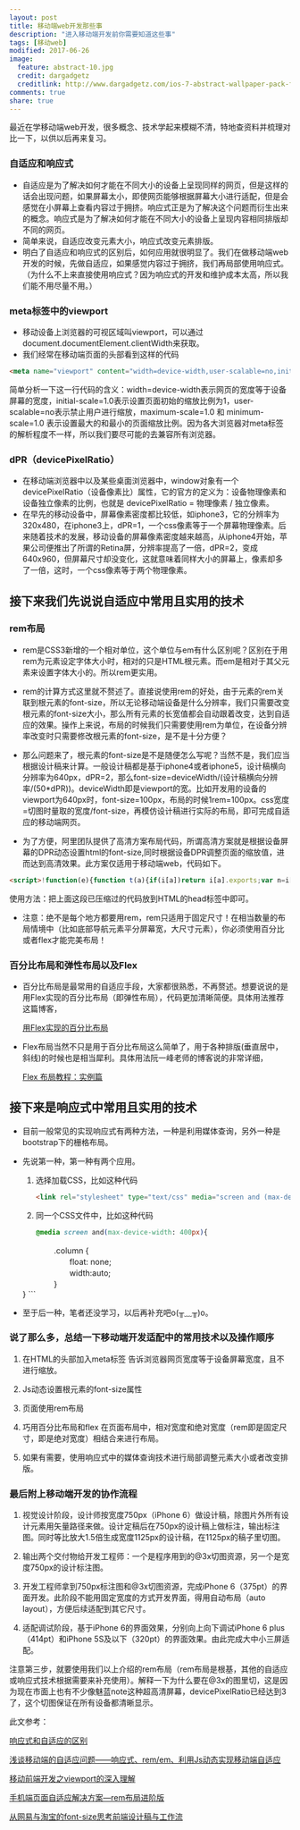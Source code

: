 ```yaml
---
layout: post
title: 移动端web开发那些事
description: "进入移动端开发前你需要知道这些事"
tags: [移动web]
modified: 2017-06-26
image:
  feature: abstract-10.jpg
  credit: dargadgetz
  creditlink: http://www.dargadgetz.com/ios-7-abstract-wallpaper-pack-for-iphone-5-and-ipod-touch-retina/
comments: true
share: true
---
```


最近在学移动端web开发，很多概念、技术学起来模糊不清，特地查资料并梳理对比一下，以供以后再来复习。

### 自适应和响应式

- 自适应是为了解决如何才能在不同大小的设备上呈现同样的网页，但是这样的话会出现问题，如果屏幕太小，即使网页能够根据屏幕大小进行适配，但是会感觉在小屏幕上查看内容过于拥挤。响应式正是为了解决这个问题而衍生出来的概念。响应式是为了解决如何才能在不同大小的设备上呈现内容相同排版却不同的网页。
- 简单来说，自适应改变元素大小，响应式改变元素排版。
- 明白了自适应和响应式的区别后，如何应用就很明显了。我们在做移动端web开发的时候，先做自适应，如果感觉内容过于拥挤，我们再局部使用响应式。（为什么不上来直接使用响应式？因为响应式的开发和维护成本太高，所以我们能不用尽量不用。）

### meta标签中的viewport

- 移动设备上浏览器的可视区域叫viewport，可以通过document.documentElement.clientWidth来获取。
- 我们经常在移动端页面的头部看到这样的代码

```html
<meta name="viewport" content="width=device-width,user-scalable=no,initial-scale=1.0,maximum-scale=1.0,minimum-scale=1.0">
```

<!--more-->

简单分析一下这一行代码的含义：width=device-width表示网页的宽度等于设备屏幕的宽度，initial-scale=1.0表示设置页面初始的缩放比例为1，user-scalable=no表示禁止用户进行缩放，maximum-scale=1.0 和 minimum-scale=1.0 表示设置最大的和最小的页面缩放比例。因为各大浏览器对meta标签的解析程度不一样，所以我们要尽可能的去兼容所有浏览器。

### dPR（devicePixelRatio）

- 在移动端浏览器中以及某些桌面浏览器中，window对象有一个devicePixelRatio（设备像素比）属性，它的官方的定义为：设备物理像素和设备独立像素的比例，也就是 devicePixelRatio = 物理像素 / 独立像素。
- 在早先的移动设备中，屏幕像素密度都比较低，如iphone3，它的分辨率为320x480，在iphone3上，dPR=1，一个css像素等于一个屏幕物理像素。后来随着技术的发展，移动设备的屏幕像素密度越来越高，从iphone4开始，苹果公司便推出了所谓的Retina屏，分辨率提高了一倍，dPR=2，变成640x960，但屏幕尺寸却没变化，这就意味着同样大小的屏幕上，像素却多了一倍，这时，一个css像素等于两个物理像素。

## 接下来我们先说说自适应中常用且实用的技术

### rem布局

- rem是CSS3新增的一个相对单位，这个单位与em有什么区别呢？区别在于用rem为元素设定字体大小时，相对的只是HTML根元素。而em是相对于其父元素来设置字体大小的。所以rem更实用。

- rem的计算方式这里就不赘述了。直接说使用rem的好处，由于元素的rem关联到根元素的font-size，所以无论移动端设备是什么分辨率，我们只需要改变根元素的font-size大小，那么所有元素的长宽值都会自动跟着改变，达到自适应的效果。操作上来说，布局的时候我们只需要使用rem为单位，在设备分辨率改变时只需要修改根元素的font-size，是不是十分方便？

- 那么问题来了，根元素的font-size是不是随便怎么写呢？当然不是，我们应当根据设计稿来计算。一般设计稿都是基于iphone4或者iphone5，设计稿横向分辨率为640px，dPR=2，那么font-size=deviceWidth/(设计稿横向分辨率/(50*dPR))。deviceWidth即是viewport的宽。比如开发用的设备的viewport为640px时，font-size=100px，布局的时候1rem=100px。css宽度=切图时量取的宽度/font-size，再模仿设计稿进行实际的布局，即可完成自适应的移动端网页。

- 为了方便，阿里团队提供了高清方案布局代码，所谓高清方案就是根据设备屏幕的DPR动态设置html的font-size,同时根据设备DPR调整页面的缩放值，进而达到高清效果。此方案仅适用于移动端web，代码如下。

```html
<script>!function(e){function t(a){if(i[a])return i[a].exports;var n=i[a]={exports:{},id:a,loaded:!1};return e[a].call(n.exports,n,n.exports,t),n.loaded=!0,n.exports}var i={};return t.m=e,t.c=i,t.p="",t(0)}([function(e,t){"use strict";Object.defineProperty(t,"__esModule",{value:!0});var i=window;t["default"]=i.flex=function(e,t){var a=e||100,n=t||1,r=i.document,o=navigator.userAgent,d=o.match(/Android[\S\s]+AppleWebkit\/(\d{3})/i),l=o.match(/U3\/((\d+|\.){5,})/i),c=l&&parseInt(l[1].split(".").join(""),10)>=80,p=navigator.appVersion.match(/(iphone|ipad|ipod)/gi),s=i.devicePixelRatio||1;p||d&&d[1]>534||c||(s=1);var u=1/s,m=r.querySelector('meta[name="viewport"]');m||(m=r.createElement("meta"),m.setAttribute("name","viewport"),r.head.appendChild(m)),m.setAttribute("content","width=device-width,user-scalable=no,initial-scale="+u+",maximum-scale="+u+",minimum-scale="+u),r.documentElement.style.fontSize=a/2*s*n+"px"},e.exports=t["default"]}]);  flex(100, 1);</script>
```

使用方法：把上面这段已压缩过的代码放到HTML的head标签中即可。

- 注意：绝不是每个地方都要用rem，rem只适用于固定尺寸！在相当数量的布局情境中（比如底部导航元素平分屏幕宽，大尺寸元素），你必须使用百分比或者flex才能完美布局！

### 百分比布局和弹性布局以及Flex

- 百分比布局是最常用的自适应手段，大家都很熟悉，不再赘述。想要说说的是用Flex实现的百分比布局（即弹性布局），代码更加清晰简便。具体用法推荐这篇博客，

    [用Flex实现的百分比布局](http://blog.csdn.net/handsome_fan/article/details/70199238)

- Flex布局当然不只是用于百分比布局这么简单了，用于各种排版(垂直居中，斜线)的时候也是相当犀利。具体用法阮一峰老师的博客说的非常详细，

    [Flex 布局教程：实例篇](http://www.ruanyifeng.com/blog/2015/07/flex-examples.html)

## 接下来是响应式中常用且实用的技术

- 目前一般常见的实现响应式有两种方法，一种是利用媒体查询，另外一种是bootstrap下的栅格布局。
- 先说第一种，第一种有两个应用。

    1. 选择加载CSS，比如这种代码

        ```html
        <link rel="stylesheet" type="text/css" media="screen and (max-device-width: 400px)"  href="tinyScreen.css" />  
        ```

    2. 同一个CSS文件中，比如这种代码

        ```css
        @media screen and(max-device-width: 400px){
    　　　　.column {  
    　　　　　　float: none;  
    　　　　　　width:auto;  
    　　　　}  
        }
        ```

- 至于后一种，笔者还没学习，以后再补充吧o(╥﹏╥)o。

### 说了那么多，总结一下移动端开发适配中的常用技术以及操作顺序

1. 在HTML的头部加入meta标签
    告诉浏览器网页宽度等于设备屏幕宽度，且不进行缩放。

2. Js动态设置根元素的font-size属性

3. 页面使用rem布局

4. 巧用百分比布局和flex
    在页面布局中，相对宽度和绝对宽度（rem即是固定尺寸，即是绝对宽度）相结合来进行布局。

5. 如果有需要，使用响应式中的媒体查询技术进行局部调整元素大小或者改变排版。

### 最后附上移动端开发的协作流程

1. 视觉设计阶段，设计师按宽度750px（iPhone 6）做设计稿，除图片外所有设计元素用矢量路径来做。设计定稿后在750px的设计稿上做标注，输出标注图。同时等比放大1.5倍生成宽度1125px的设计稿，在1125px的稿子里切图。

2. 输出两个交付物给开发工程师：一个是程序用到的@3x切图资源，另一个是宽度750px的设计标注图。

3. 开发工程师拿到750px标注图和@3x切图资源，完成iPhone 6（375pt）的界面开发。此阶段不能用固定宽度的方式开发界面，得用自动布局（auto layout），方便后续适配到其它尺寸。

4. 适配调试阶段，基于iPhone 6的界面效果，分别向上向下调试iPhone 6 plus（414pt）和iPhone 5S及以下（320pt）的界面效果。由此完成大中小三屏适配。

注意第三步，就要使用我们以上介绍的rem布局（rem布局是根基，其他的自适应或响应式技术根据需要来补充使用）。解释一下为什么要在@3x的图里切，这是因为现在市面上也有不少像魅蓝note这种超高清屏幕，devicePixelRatio已经达到3了，这个切图保证在所有设备都清晰显示。

此文参考：

[响应式和自适应的区别](http://blog.csdn.net/bboyjoe/article/details/46501977)

[浅谈移动端的自适应问题——响应式、rem/em、利用Js动态实现移动端自适应](http://blog.csdn.net/duzanuolu/article/details/63135402)

[移动前端开发之viewport的深入理解](http://www.cnblogs.com/2050/p/3877280.html)

[手机端页面自适应解决方案—rem布局进阶版](http://www.jianshu.com/p/985d26b40199)

[从网易与淘宝的font-size思考前端设计稿与工作流](http://www.cnblogs.com/lyzg/p/4877277.html?utm_source=caibaojian.com)